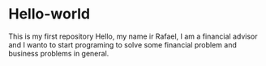 # Hello-world
This is my first repository
Hello, my name ir Rafael, I am a financial advisor and I wanto to start programing to solve some financial problem and business problems in general. 
